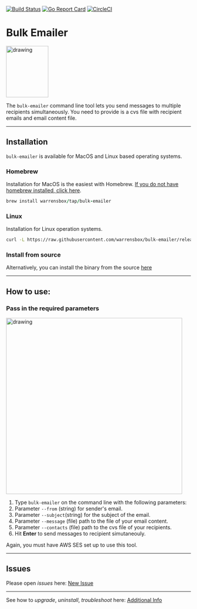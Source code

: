 [![Build Status](https://travis-ci.org/warrensbox/bulk-emailer.svg?branch=master)](https://travis-ci.org/warrensbox/bulk-emailer)
[![Go Report Card](https://goreportcard.com/badge/github.com/warrensbox/bulk-emailer)](https://goreportcard.com/report/github.com/warrensbox/bulk-emailer)
[![CircleCI](https://circleci.com/gh/warrensbox/bulk-emailer/tree/release.svg?style=shield&circle-token=9ae193b5ccf01cf421d909a55d76600efa1556f5)](https://circleci.com/gh/warrensbox/bulk-emailer/tree/release)


# Bulk Emailer

<img style="text-allign:center" src="https://s3.us-east-2.amazonaws.com/kepler-images/warrensbox/bulk-emailer/smallerlogo.png" alt="drawing" width="115" height="140"/>

The `bulk-emailer` command line tool lets you send messages to multiple recipients simultaneously. You need to provide is a cvs file with recipient emails and email content file. 

<hr>

## Installation

`bulk-emailer` is available for MacOS and Linux based operating systems.

### Homebrew

Installation for MacOS is the easiest with Homebrew. [If you do not have homebrew installed, click here](https://brew.sh/). 


```ruby
brew install warrensbox/tap/bulk-emailer
```

### Linux

Installation for Linux operation systems.

```sh
curl -L https://raw.githubusercontent.com/warrensbox/bulk-emailer/release/install.sh | bash
```

### Install from source

Alternatively, you can install the binary from the source [here](https://github.com/warrensbox/bulk-emailer/releases) 

<hr>

## How to use:
### Pass in the required parameters 
<img align="center" src="https://s3.us-east-2.amazonaws.com/kepler-images/warrensbox/github-bulk-emailer/bulk-emailerdemo1.gif" alt="drawing" style="width: 480px;"/>

1.  Type `bulk-emailer` on the command line with the following parameters: 
2.  Parameter `--from` (string) for sender's email.
3.  Parameter `--subject`(string) for the subject of the email.
4.  Parameter `--message` (file) path to the file of your email content.
5.  Parameter `--contacts` (file) path to the cvs file of your recipients.
6.  Hit **Enter** to send messages to recipient simutaneouly.

Again, you must have AWS SES set up to use this tool.

<hr>

## Issues

Please open  *issues* here: [New Issue](https://github.com/warrensbox/bulk-emailer/issues)

<hr>

See how to *upgrade*, *uninstall*, *troubleshoot* here:
[Additional Info](additional)